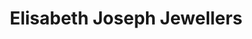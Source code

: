 ---
title: "Elisabeth Joseph Jewellers"
url: /bellefonte/elisabeth-joseph-jewellers/
shop: Schmuck
---